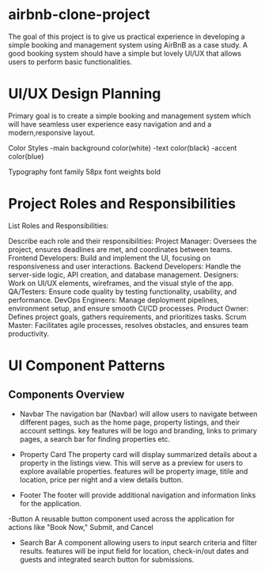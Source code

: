 # airbnb-clone-project
The goal of this project is to give us practical experience in developing a simple booking and management system using AirBnB as a case study. A good booking system should have a simple but lovely UI/UX that allows users to perform basic functionalities.

# UI/UX Design Planning

Primary goal is to create a simple booking and management system which will have seamless user experience easy navigation and and a modern,responsive layout.

Color Styles
-main background color(white)
-text color(black)
-accent color(blue)

Typography
font family 58px
font weights bold

# Project Roles and Responsibilities

List Roles and Responsibilities:

Describe each role and their responsibilities:
Project Manager: Oversees the project, ensures deadlines are met, and coordinates between teams.
Frontend Developers: Build and implement the UI, focusing on responsiveness and user interactions.
Backend Developers: Handle the server-side logic, API creation, and database management.
Designers: Work on UI/UX elements, wireframes, and the visual style of the app.
QA/Testers: Ensure code quality by testing functionality, usability, and performance.
DevOps Engineers: Manage deployment pipelines, environment setup, and ensure smooth CI/CD processes.
Product Owner: Defines project goals, gathers requirements, and prioritizes tasks.
Scrum Master: Facilitates agile processes, resolves obstacles, and ensures team productivity.

# UI Component Patterns

## Components Overview

- Navbar 
The navigation bar (Navbar) will allow users to navigate between different pages, such as the home page, property listings, and their account settings. key features will be logo and branding, links to primary pages, a search bar for finding properties etc.

- Property Card
 The property card will display summarized details about a property in the listings view. This will serve as a preview for users to explore available properties. features will be property image, titile and location, price per night and a view details button.

 - Footer
 The footer will provide additional navigation and information links for the application.

 -Button 
 A reusable button component used across the application for actions like "Book Now," Submit, and Cancel

- Search Bar 
A component allowing users to input search criteria and filter results. features will be input field for location, check-in/out dates and guests and integrated search button for submissions.
